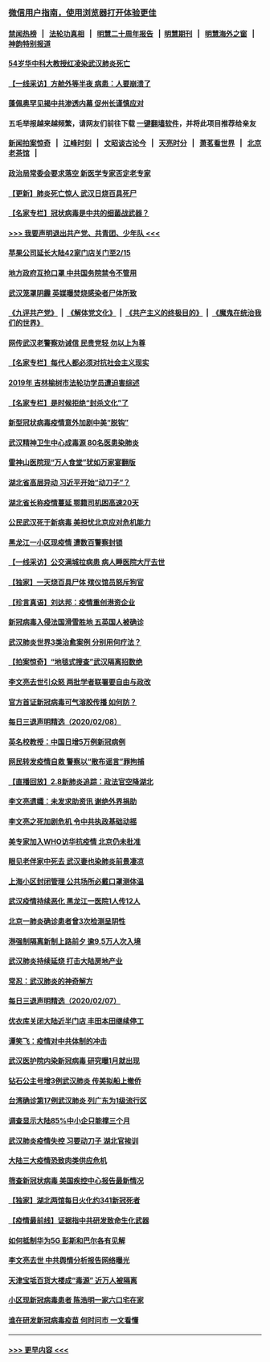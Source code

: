 ### [微信用户指南，使用浏览器打开体验更佳](https://github.com/gfw-breaker/banned-news1/blob/master/indexes/wechat-guide.md?t=0)
#### [禁闻热榜](热点新闻.md?t=0)  &nbsp;&nbsp;|&nbsp;&nbsp; [法轮功真相](https://github.com/gfw-breaker/truth/blob/master/README.md?t=0) &nbsp;&nbsp;|&nbsp;&nbsp; [明慧二十周年报告](https://github.com/gfw-breaker/mh-reports/blob/master/README.md?t=0) &nbsp;&nbsp;|&nbsp;&nbsp;[明慧期刊](https://github.com/gfw-breaker/mh-qikan) &nbsp;&nbsp;|&nbsp;&nbsp; [明慧海外之窗](https://github.com/gfw-breaker/mh-news/blob/master/README.md?t=0) &nbsp;&nbsp;|&nbsp;&nbsp; [神韵特别报道](https://github.com/gfw-breaker/mh-news/blob/master/shenyun.md?t=0)
#### [54岁华中科大教授红凌染武汉肺炎死亡](../pages/nsc413/n11854889.md?t=02091402) 
#### [【一线采访】方舱外等半夜 病患：人要崩溃了](../pages/nsc413/n11854786.md?t=02091402) 
#### [蓬佩奥罕见揭中共渗透内幕 促州长谨慎应对](../pages/nsc413/n11854685.md?t=02091402) 
#### 五毛举报越来越频繁，请网友们前往下载 [一键翻墙软件](https://github.com/gfw-breaker/ssr-accounts)，并将此项目推荐给亲友
#### [新闻拍案惊奇](https://github.com/gfw-breaker/banned-news1/blob/master/pages/link4.md) &nbsp;&nbsp;|&nbsp;&nbsp; [江峰时刻](https://github.com/gfw-breaker/banned-news1/blob/master/pages/link4.md) &nbsp;&nbsp;|&nbsp;&nbsp; [文昭谈古论今](https://github.com/gfw-breaker/banned-news1/blob/master/pages/link4.md) &nbsp;&nbsp;|&nbsp;&nbsp; [天亮时分](https://github.com/gfw-breaker/banned-news1/blob/master/pages/link4.md) &nbsp;&nbsp;|&nbsp;&nbsp; [萧茗看世界](https://github.com/gfw-breaker/banned-news1/blob/master/pages/link4.md) &nbsp;&nbsp;|&nbsp;&nbsp; [北京老茶馆](https://github.com/gfw-breaker/banned-news1/blob/master/pages/link4.md) &nbsp;&nbsp;|&nbsp;&nbsp; 
#### [政治局常委会要求落空 新医学专家否定老专家](../pages/nsc413/n11852540.md?t=02091402) 
#### [【更新】肺炎死亡惊人 武汉日烧百具死尸](../pages/nsc413/n11801312.md?t=02091402) 
#### [【名家专栏】冠状病毒是中共的细菌战武器？](../pages/nsc413/n11854546.md?t=02091402) 
#### [>>> 我要声明退出共产党、共青团、少年队 <<<](https://github.com/begood0513/goodnews/blob/master/quit/letter.md) 
#### [苹果公司延长大陆42家门店关门至2/15](../pages/nsc413/n11854605.md?t=02091402) 
#### [地方政府互抢口罩 中共国务院禁令不管用](../pages/nsc413/n11854459.md?t=02091402) 
#### [武汉笼罩阴霾 英媒曝焚烧感染者尸体所致](../pages/nsc413/n11854482.md?t=02091402) 
#### [《九评共产党》](https://github.com/begood0513/9ping.md/blob/master/README.md) &nbsp;|&nbsp; [《解体党文化》](../../../../jtdwh.md/blob/master/README.md)  &nbsp;|&nbsp; [《共产主义的终极目的》](../../../../gczydzjmd.md/blob/master/README.md) &nbsp;|&nbsp; [《魔鬼在统治我们的世界》](../../../../mgztzwmdsj.md/blob/master/README.md) 
#### [网传武汉老警察劝诫信 民贵党轻 勿以上为尊](../pages/nsc413/n11854494.md?t=02091402) 
#### [【名家专栏】每代人都必须对抗社会主义现实](../pages/nsc413/n11831412.md?t=02091402) 
#### [2019年 吉林榆树市法轮功学员遭迫害综述](../pages/nsc413/n11849574.md?t=02091402) 
#### [【名家专栏】是时候拒绝“封杀文化”了](../pages/nsc413/n11814093.md?t=02091402) 
#### [新型冠状病毒疫情意外加剧中美“脱钩”](../pages/nsc413/n11854475.md?t=02091402) 
#### [武汉精神卫生中心成毒源 80名医患染肺炎](../pages/nsc413/n11854415.md?t=02091402) 
#### [雷神山医院现“万人食堂”犹如万家宴翻版](../pages/nsc413/n11854454.md?t=02091402) 
#### [湖北省高层异动 习近平开始“动刀子”？](../pages/nsc413/n11854313.md?t=02091402) 
#### [湖北省长称疫情蔓延 鄂籍司机困高速20天](../pages/nsc413/n11854382.md?t=02091402) 
#### [公民武汉死于新病毒 美担忧北京应对危机能力](../pages/nsc413/n11854331.md?t=02091402) 
#### [黑龙江一小区现疫情 遭数百警察封锁](../pages/nsc413/n11854347.md?t=02091402) 
#### [【一线采访】公交满城拉病患 病人睡医院大厅去世](../pages/nsc413/n11854322.md?t=02091402) 
#### [【独家】一天烧百具尸体 殡仪馆员怒斥狗官](../pages/nsc413/n11853323.md?t=02091402) 
#### [【珍言真语】刘达邦：疫情重创港资企业](../pages/nsc413/n11854274.md?t=02091402) 
#### [新冠病毒入侵法国滑雪胜地 五英国人被确诊](../pages/nsc413/n11854307.md?t=02091402) 
#### [武汉肺炎世界3类治愈案例 分别用何疗法？](../pages/nsc413/n11854231.md?t=02091402) 
#### [【拍案惊奇】“地毯式搜查”武汉隔离招数绝](../pages/nsc413/n11853334.md?t=02091402) 
#### [李文亮去世引众怒 两批学者联署要自由与政改](../pages/nsc413/n11854100.md?t=02091402) 
#### [官方首证新冠病毒可气溶胶传播 如何防？](../pages/nsc413/n11854210.md?t=02091402) 
#### [每日三退声明精选（2020/02/08）](../pages/nsc413/n11854227.md?t=02091402) 
#### [英名校教授：中国日增5万例新冠病例](../pages/nsc413/n11854174.md?t=02091402) 
#### [网民转发疫情自救 警察以“散布谣言”罪拘捕](../pages/nsc413/n11854110.md?t=02091402) 
#### [【直播回放】2.8新肺炎追踪：政法官空降湖北](../pages/nsc413/n11854028.md?t=02091402) 
#### [李文亮遗孀：未发求助资讯 谢绝外界捐助](../pages/nsc413/n11854067.md?t=02091402) 
#### [李文亮之死加剧危机 令中共执政基础动摇](../pages/nsc413/n11854003.md?t=02091402) 
#### [美专家加入WHO访华抗疫情 北京仍未批准](../pages/nsc413/n11854043.md?t=02091402) 
#### [眼见老伴家中死去 武汉妻也染肺炎前景凄凉](../pages/nsc413/n11854040.md?t=02091402) 
#### [上海小区封闭管理 公共场所必戴口罩测体温](../pages/nsc413/n11853846.md?t=02091402) 
#### [武汉疫情持续恶化 黑龙江一医院1人传12人](../pages/nsc413/n11853839.md?t=02091402) 
#### [北京一肺炎确诊患者曾3次检测呈阴性](../pages/nsc413/n11853772.md?t=02091402) 
#### [港强制隔离新制上路前夕 逾9.5万人次入境](../pages/nsc413/n11853708.md?t=02091402) 
#### [武汉肺炎持续延烧 打击大陆房地产业](../pages/nsc413/n11853405.md?t=02091402) 
#### [常忍：武汉肺炎的神奇解方](../pages/nsc413/n11853413.md?t=02091402) 
#### [每日三退声明精选（2020/02/07）](../pages/nsc413/n11853462.md?t=02091402) 
#### [优衣库关闭大陆近半门店 丰田本田继续停工](../pages/nsc413/n11853213.md?t=02091402) 
#### [谭笑飞：疫情对中共体制的冲击](../pages/nsc413/n11853341.md?t=02091402) 
#### [武汉医护院内染新冠病毒 研究曝1月就出现](../pages/nsc413/n11852928.md?t=02091402) 
#### [钻石公主号增3例武汉肺炎 传美拟船上撤侨](../pages/nsc413/n11853240.md?t=02091402) 
#### [台湾确诊第17例武汉肺炎 列广东为1级流行区](../pages/nsc413/n11853182.md?t=02091402) 
#### [调查显示大陆85%中小企只能撑三个月](../pages/nsc413/n11853086.md?t=02091402) 
#### [武汉肺炎疫情失控 习要动刀子 湖北官挨训](../pages/nsc413/n11851103.md?t=02091402) 
#### [大陆三大疫情恐致肉类供应危机](../pages/nsc413/n11852769.md?t=02091402) 
#### [筛查新冠状病毒 美国疾控中心报告最新情况](../pages/nsc413/n11853070.md?t=02091402) 
#### [【独家】湖北两馆每日火化约341新冠死者](../pages/nsc413/n11845444.md?t=02091402) 
#### [【疫情最前线】证据指中共研发致命生化武器](../pages/nsc413/n11853087.md?t=02091402) 
#### [如何抵制华为5G 彭斯和巴尔各有见解](../pages/nsc413/n11852535.md?t=02091402) 
#### [李文亮去世 中共舆情分析报告网络曝光](../pages/nsc413/n11852868.md?t=02091402) 
#### [天津宝坻百货大楼成“毒源” 近万人被隔离](../pages/nsc413/n11852839.md?t=02091402) 
#### [小区现新冠病毒患者 陈浩明一家六口宅在家](../pages/nsc413/n11852799.md?t=02091402) 
#### [谁在研发新冠病毒疫苗 何时问市 一文看懂](../pages/nsc413/n11852840.md?t=02091402) 

----
#### [ >>> 更早内容 <<< ](../indexes/nsc413-earlier.md)
